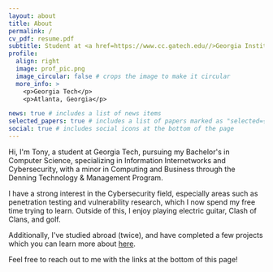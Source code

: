 ```yaml
---
layout: about
title: About
permalink: /
cv_pdf: resume.pdf
subtitle: Student at <a href=https://www.cc.gatech.edu//>Georgia Institute of Technology</a>
profile:
  align: right
  image: prof_pic.png
  image_circular: false # crops the image to make it circular
  more_info: >
    <p>Georgia Tech</p>
    <p>Atlanta, Georgia</p>

news: true # includes a list of news items
selected_papers: true # includes a list of papers marked as "selected={true}"
social: true # includes social icons at the bottom of the page
---
```


Hi, I'm Tony, a student at Georgia Tech, pursuing my Bachelor's in Computer Science, specializing in Information Internetworks and Cybersecurity, with a minor in Computing and Business through the Denning Technology & Management Program.

I have a strong interest in the Cybersecurity field, especially areas such as penetration testing and vulnerability research, which I now spend my free time trying to learn. Outside of this, I enjoy playing electric guitar, Clash of Clans, and golf.

Additionally, I've studied abroad (twice), and have completed a few projects which you can learn more about [here](/projects/).

Feel free to reach out to me with the links at the bottom of this page!

<!-- [Font Awesome icons](https://fontawesome.com/) and [Academicons](https://jpswalsh.github.io/academicons/) -->
